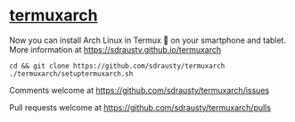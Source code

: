 # [termuxarch](https://github.com/sdrausty/termuxarch)

Now you can install Arch Linux in Termux 📲 on your smartphone and tablet. More information at https://sdrausty.github.io/termuxarch 

```
cd && git clone https://github.com/sdrausty/termuxarch
./termuxarch/setuptermuxarch.sh
```

Comments welcome at https://github.com/sdrausty/termuxarch/issues

Pull requests welcome at https://github.com/sdrausty/termuxarch/pulls
